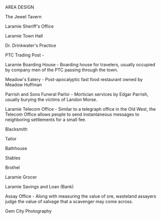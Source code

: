 AREA DESIGN

The Jewel Tavern

Laramie Sheriff's Office

Laramie Town Hall

Dr. Drinkwater's Practice

PTC Trading Post - 

Laramie Boarding House - Boarding house for travelers, usually occupied by company men of the PTC passing through the town. 

Meadow's Eatery - Post-apocalyptic fast food restaurant owned by Meadow Huffman

Parrish and Sons Funeral Parlor - Mortician services by Edgar Parrish, usually burying the victims of Landon Morse. 

Laramie Telecom Office - Similar to a telegraph office in the Old West, the Telecom Office allows people to send instantaneous messages to neighboring settlements for a small fee.  

Blacksmith

Tailor

Bathhouse

Stables

Brothel

Laramie Grocer

Laramie Savings and Loan (Bank)

Assay Office - Along with measuring the value of ore, wasteland assayers judge the value of salvage that a scavenger may come across. 

Gem City Photography